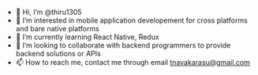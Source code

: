- 👋 Hi, I’m @thiru1305
- 👀 I’m interested in mobile application developement for cross platforms and bare native platforms
- 🌱 I’m currently learning React Native, Redux
- 💞️ I’m looking to collaborate with backend programmers to provide backend solutions or APIs
- 📫 How to reach me, contact me through email tnavakarasu@gmail.com

<!---
thiru1305/thiru1305 is a ✨ special ✨ repository because its `README.md` (this file) appears on your GitHub profile.
You can click the Preview link to take a look at your changes.
--->
